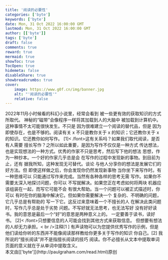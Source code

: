 ```yaml
---
title: '阅读的必要性'
categories: ['byte']
keywords: ['byte']
date: Mon, 31 Oct 2022 16:00:00 GMT
lastmod: Mon, 31 Oct 2022 16:00:00 GMT
author: [['byte']]
tags: ['byte']
draft: false 
comments: true
reward: true 
mermaid: true 
showToc: true 
TocOpen: true 
hidemeta: false 
disableShare: true 
showbreadcrumbs: true 
cover:
    image: https://www.g0f.cn/img/banner.jpg
    alt: "'阅读的必要性'"
    relative: false
---
```


<div>
2022年11月小时候看的科幻小说里，经常会看到
被一些更有效的获取知识的方式所取代。
神秘的“磁带”会像程序一样将其加载到人的大脑中
被加载到计算机中。这种事情不太可能很快发生。不只是
因为很难建立一个阅读的替代品，但是
因为即使存在，也是不够的。阅读有关
x 不只是教你关于 x 的知识；它还教你关于 x 的知识。它还教你如何写作。
[1]&lt; /font&gt;这有关系吗？如果我们取代阅读，是否有人需要
擅长写作？之所以如此重要，是因为写作不仅仅是一种方式
传达想法，也是实现想法的一种方式。优秀的作家不只是思考，然后写下他的想法
思想，作为一种抄本。一个好的作家几乎总是会
在写作的过程中发现新的事物。到目前为止，还有
据我所知，这种发现无可替代。谈论
与他人分享你的想法是发展它们的好方法。但
即使这样做之后，你会发现你仍然发现新事物
当你坐下来写作时。有一种思维可以
只能通过写作来完成。当然有各种各样的思考无需
写作。如果你不需要太深入地探讨问题，你可以
不写就解决。如果您正在考虑如何将两块
机器应该组装在一起，而写它可能不会
有很大帮助。当一个问题可以被正式描述时，你可以
有时在你的脑海中解决它。但如果你需要解决一个
复杂的、不明确的问题，它几乎总是有帮助的
写一下它。这反过来意味着一个不擅长的人
在解决此类问题时，写作几乎总是处于劣势
问题。不写好就无法思考，也无法写好
没有好好读书。我的意思是最后一个“好”的意思是两种意义上的。
一定要善于读书，读好书。
[2]&lt; /font&gt;只想要信息的人可能会找到其他方式来获取信息。
但想要有想法的人却无力承担。&lt; br /&gt;注释[1 ]
有声读物可以为您提供优秀写作的示例，但是
他们读给你听的东西并不能像阅读那样教给你更多关于写作的知识
你自己。[2]
我所说的“擅长阅读”并不是指擅长阅读的技巧
阅读。你不必擅长从文本中提取单词
页面的意义就在于从单词中提取含义。
</div>

<div>
本文由[['byte']](http://paulgraham.com/read.html)原创
</div>

